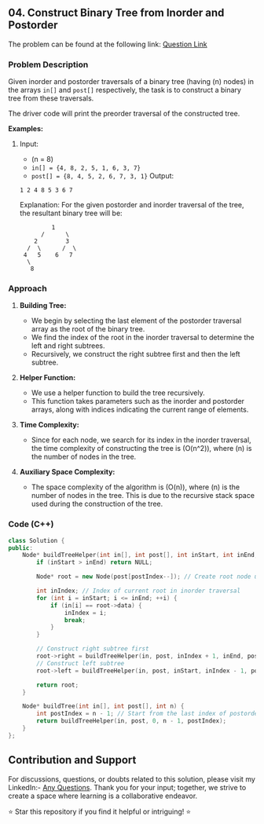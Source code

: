 ## 04. Construct Binary Tree from Inorder and Postorder

The problem can be found at the following link: [Question Link](https://www.geeksforgeeks.org/problems/tree-from-postorder-and-inorder/1)

### Problem Description

Given inorder and postorder traversals of a binary tree (having \(n\) nodes) in the arrays `in[]` and `post[]` respectively, the task is to construct a binary tree from these traversals.

The driver code will print the preorder traversal of the constructed tree.

**Examples:**

1. Input:
   - \(n = 8\)
   - `in[] = {4, 8, 2, 5, 1, 6, 3, 7}`
   - `post[] = {8, 4, 5, 2, 6, 7, 3, 1}`
   Output:
   ```
   1 2 4 8 5 3 6 7
   ```
   Explanation: 
   For the given postorder and inorder traversal of the tree, the resultant binary tree will be:

                1
             /      \
           2        3
         /  \      /  \
        4   5    6   7
         \
          8

### Approach

1. **Building Tree:**
   - We begin by selecting the last element of the postorder traversal array as the root of the binary tree.
   - We find the index of the root in the inorder traversal to determine the left and right subtrees.
   - Recursively, we construct the right subtree first and then the left subtree.

2. **Helper Function:**
   - We use a helper function to build the tree recursively.
   - This function takes parameters such as the inorder and postorder arrays, along with indices indicating the current range of elements.

3. **Time Complexity:**
   - Since for each node, we search for its index in the inorder traversal, the time complexity of constructing the tree is \(O(n^2)\), where \(n\) is the number of nodes in the tree.

4. **Auxiliary Space Complexity:**
   - The space complexity of the algorithm is \(O(n)\), where \(n\) is the number of nodes in the tree. This is due to the recursive stack space used during the construction of the tree.

### Code (C++)

```cpp
class Solution {
public:
    Node* buildTreeHelper(int in[], int post[], int inStart, int inEnd, int& postIndex) {
        if (inStart > inEnd) return NULL;

        Node* root = new Node(post[postIndex--]); // Create root node using the last element of postorder traversal

        int inIndex; // Index of current root in inorder traversal
        for (int i = inStart; i <= inEnd; ++i) {
            if (in[i] == root->data) {
                inIndex = i;
                break;
            }
        }

        // Construct right subtree first
        root->right = buildTreeHelper(in, post, inIndex + 1, inEnd, postIndex);
        // Construct left subtree
        root->left = buildTreeHelper(in, post, inStart, inIndex - 1, postIndex);

        return root;
    }

    Node* buildTree(int in[], int post[], int n) {
        int postIndex = n - 1; // Start from the last index of postorder traversal
        return buildTreeHelper(in, post, 0, n - 1, postIndex);
    }
};
```

## Contribution and Support

For discussions, questions, or doubts related to this solution, please visit my LinkedIn:- [Any Questions](https://www.linkedin.com/in/het-patel-8b110525a/).
Thank you for your input; together, we strive to create a space where learning is a collaborative endeavor.

⭐ Star this repository if you find it helpful or intriguing! ⭐
